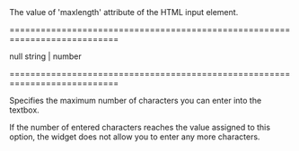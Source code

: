 <!--**
/*-------------------------------------------
    Auto-generated file. Do not modify.
-------------------------------------------

**-->
<!--d-->The value of 'maxlength' attribute of the HTML input element.<!--/d-->
===========================================================================
<!--default-->null<!--/default-->
<!--type-->string | number<!--/type-->
===========================================================================

<!--shortDescription-->
Specifies the maximum number of characters you can enter into the textbox.
<!--/shortDescription-->

<!--fullDescription-->
If the number of entered characters reaches the value assigned to this option, the widget does not allow you to enter any more characters.


<!--/fullDescription-->